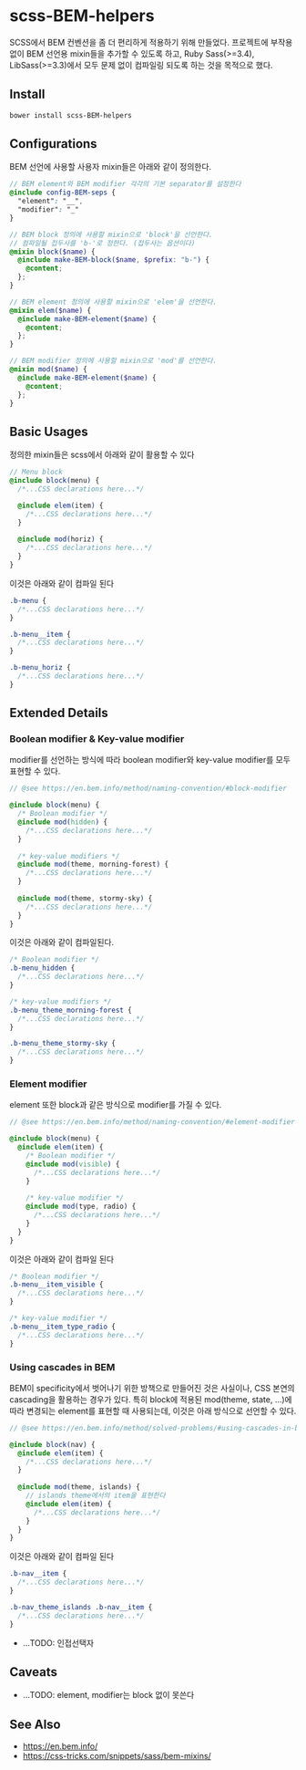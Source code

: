 # scss-BEM-helpers
SCSS에서 BEM 컨벤션을 좀 더 편리하게 적용하기 위해 만들었다. 프로젝트에 부작용 없이 BEM 선언용 mixin들을 추가할 수 있도록 하고, Ruby Sass(>=3.4), LibSass(>=3.3)에서 모두 문제 없이 컴파일링 되도록 하는 것을 목적으로 했다.

## Install

```sh
bower install scss-BEM-helpers
```

## Configurations
BEM 선언에 사용할 사용자 mixin들은 아래와 같이 정의한다.
```scss
// BEM element와 BEM modifier 각각의 기본 separator를 설정한다
@include config-BEM-seps {
  "element": "__",
  "modifier": "_"
}

// BEM block 정의에 사용할 mixin으로 'block'을 선언한다.
// 컴파일될 접두사를 'b-'로 정한다. (접두사는 옵션이다)
@mixin block($name) {
  @include make-BEM-block($name, $prefix: "b-") {
    @content;
  };
} 

// BEM element 정의에 사용할 mixin으로 'elem'을 선언한다.
@mixin elem($name) {
  @include make-BEM-element($name) {
    @content;
  };
}

// BEM modifier 정의에 사용할 mixin으로 'mod'를 선언한다.
@mixin mod($name) {
  @include make-BEM-element($name) {
    @content;
  };
}
```
## Basic Usages
정의한 mixin들은 scss에서 아래와 같이 활용할 수 있다
```scss
// Menu block
@include block(menu) {
  /*...CSS declarations here...*/

  @include elem(item) {
    /*...CSS declarations here...*/
  }
  
  @include mod(horiz) {
    /*...CSS declarations here...*/
  }
}
```
이것은 아래와 같이 컴파일 된다
```css
.b-menu {
  /*...CSS declarations here...*/
}

.b-menu__item {
  /*...CSS declarations here...*/
}

.b-menu_horiz {
  /*...CSS declarations here...*/
}
```
## Extended Details
### Boolean modifier & Key-value modifier
modifier를 선언하는 방식에 따라 boolean modifier와 key-value modifier를 모두 표현할 수 있다. 
```scss
// @see https://en.bem.info/method/naming-convention/#block-modifier

@include block(menu) {
  /* Boolean modifier */
  @include mod(hidden) {
    /*...CSS declarations here...*/
  }
  
  /* key-value modifiers */
  @include mod(theme, morning-forest) {
    /*...CSS declarations here...*/
  }
  
  @include mod(theme, stormy-sky) {
    /*...CSS declarations here...*/
  }
}
```
이것은 아래와 같이 컴파일된다.
```css
/* Boolean modifier */
.b-menu_hidden {
  /*...CSS declarations here...*/
}

/* key-value modifiers */
.b-menu_theme_morning-forest {
  /*...CSS declarations here...*/
}

.b-menu_theme_stormy-sky {
  /*...CSS declarations here...*/
}
```

### Element modifier
element 또한 block과 같은 방식으로 modifier를 가질 수 있다.
```scss
// @see https://en.bem.info/method/naming-convention/#element-modifier

@include block(menu) {
  @include elem(item) {
    /* Boolean modifier */
    @include mod(visible) {
      /*...CSS declarations here...*/
    }
    
    /* key-value modifier */
    @include mod(type, radio) {
      /*...CSS declarations here...*/
    }
  }
}
```
이것은 아래와 같이 컴파일 된다
```css
/* Boolean modifier */
.b-menu__item_visible {
  /*...CSS declarations here...*/
}

/* key-value modifier */
.b-menu__item_type_radio {
  /*...CSS declarations here...*/
}
```
### Using cascades in BEM
BEM이 specificity에서 벗어나기 위한 방책으로 만들어진 것은 사실이나, CSS 본연의 cascading을 활용하는 경우가 있다. 특히 block에 적용된 mod(theme, state, ...)에 따라 변경되는 element를 표현할 때 사용되는데, 이것은 아래 방식으로 선언할 수 있다.
```scss
// @see https://en.bem.info/method/solved-problems/#using-cascades-in-bem

@include block(nav) {
  @include elem(item) {
    /*...CSS declarations here...*/
  }
  
  @include mod(theme, islands) {
    // islands theme에서의 item을 표현한다
    @include elem(item) {
      /*...CSS declarations here...*/
    }
  }
}
```
이것은 아래와 같이 컴파일 된다
```css
.b-nav__item {
  /*...CSS declarations here...*/
}

.b-nav_theme_islands .b-nav__item {
  /*...CSS declarations here...*/
}
```

+ ...TODO: 인접선택자

## Caveats
+ ...TODO: element, modifier는 block 없이 못쓴다

## See Also
+ https://en.bem.info/
+ https://css-tricks.com/snippets/sass/bem-mixins/
